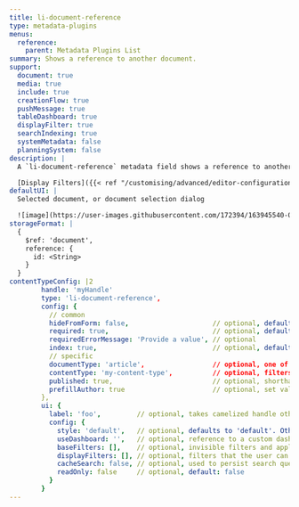 ```yaml
---
title: li-document-reference
type: metadata-plugins
menus:
  reference:
    parent: Metadata Plugins List
summary: Shows a reference to another document.
support:
  document: true
  media: true
  include: true
  creationFlow: true
  pushMessage: true
  tableDashboard: true
  displayFilter: true
  searchIndexing: true
  systemMetadata: false
  planningSystem: false
description: |
  A `li-document-reference` metadata field shows a reference to another document. To select a document one gets provided a Document Selection Modal.

  [Display Filters]({{< ref "/customising/advanced/editor-configuration/display-filter#metadata-filters" >}}) support {{< added-in "release-2023-09" >}}
defaultUI: |
  Selected document, or document selection dialog

  ![image](https://user-images.githubusercontent.com/172394/163945540-02557891-ee21-42c5-a03e-4bfb1723e228.png)
storageFormat: |
  {
    $ref: 'document',
    reference: {
      id: <String>
    }
  }
contentTypeConfig: |2
        handle: 'myHandle'
        type: 'li-document-reference',
        config: {
          // common
          hideFromForm: false,                     // optional, default: false
          required: true,                          // optional, default: false
          requiredErrorMessage: 'Provide a value', // optional
          index: true,                             // optional, default: false. {{< added-in "release-2023-07" >}}
          // specific
          documentType: 'article',                 // optional, one of article, page, data-record
          contentType: 'my-content-type',          // optional, filters the document selection
          published: true,                         // optional, shorthand for publication displayFilter, default: false
          prefillAuthor: true                      // optional, set value to document creator if the prefilling configuration for the current user exists, default: false. {{< added-in "release-2023-09" >}}
        },
        ui: {
          label: 'foo',         // optional, takes camelized handle otherwise
          config: {
            style: 'default',   // optional, defaults to 'default'. Other options: 'teaser' | 'minimal'
            useDashboard: '',   // optional, reference to a custom dashboard
            baseFilters: [],    // optional, invisible filters and applied to every search (including the default result list)
            displayFilters: [], // optional, filters that the user can set in the UI (below the search input)
            cacheSearch: false, // optional, used to persist search query and filters when reopening search dialog, default: false
            readOnly: false     // optional, default: false
          }
        }
---
```

